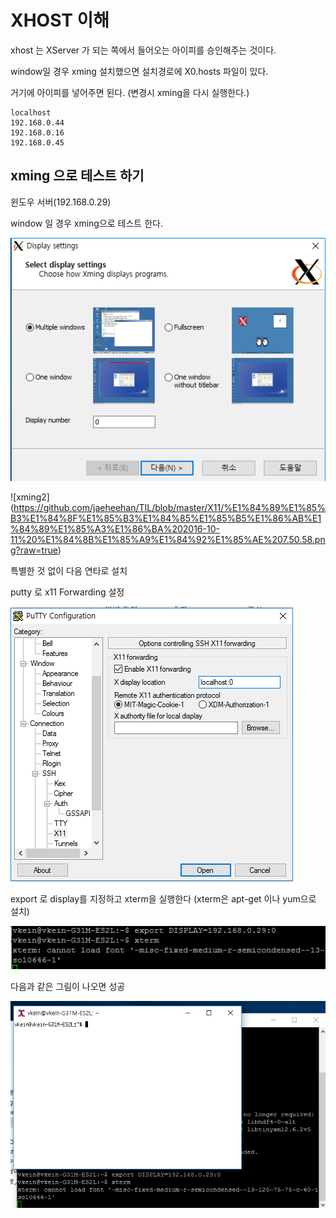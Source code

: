 # XHOST 이해 


xhost 는 XServer 가 되는 쪽에서 들어오는 아이피를 승인해주는 것이다. 

window일 경우 xming 설치했으면 설치경로에  X0.hosts 파일이 있다. 

거기에 아이피를 넣어주면 된다.  (변경시 xming을 다시 실행한다.)

```
localhost
192.168.0.44
192.168.0.16
192.168.0.45
```

## xming 으로 테스트 하기 

윈도우 서버(192.168.0.29) 

window 일 경우 xming으로 테스트 한다.  

![xming1](https://github.com/jaeheehan/TIL/blob/master/X11/%E1%84%89%E1%85%B3%E1%84%8F%E1%85%B3%E1%84%85%E1%85%B5%E1%86%AB%E1%84%89%E1%85%A3%E1%86%BA%202016-10-11%20%E1%84%8B%E1%85%A9%E1%84%92%E1%85%AE%207.50.50.png?raw=true)

![xming2]
(https://github.com/jaeheehan/TIL/blob/master/X11/%E1%84%89%E1%85%B3%E1%84%8F%E1%85%B3%E1%84%85%E1%85%B5%E1%86%AB%E1%84%89%E1%85%A3%E1%86%BA%202016-10-11%20%E1%84%8B%E1%85%A9%E1%84%92%E1%85%AE%207.50.58.png?raw=true)

특별한 것 없이 다음 연타로 설치 

putty 로 x11 Forwarding 설정

![putty1](https://github.com/jaeheehan/TIL/blob/master/X11/%E1%84%89%E1%85%B3%E1%84%8F%E1%85%B3%E1%84%85%E1%85%B5%E1%86%AB%E1%84%89%E1%85%A3%E1%86%BA%202016-10-11%20%E1%84%8B%E1%85%A9%E1%84%92%E1%85%AE%207.48.08.png?raw=true)

export 로 display를 지정하고 xterm을 실행한다 (xterm은 apt-get 이나 yum으로 설치)

![putty2](https://github.com/jaeheehan/TIL/blob/master/X11/%E1%84%89%E1%85%B3%E1%84%8F%E1%85%B3%E1%84%85%E1%85%B5%E1%86%AB%E1%84%89%E1%85%A3%E1%86%BA%202016-10-11%20%E1%84%8B%E1%85%A9%E1%84%92%E1%85%AE%207.49.43.png?raw=true)

다음과 같은 그림이 나오면 성공

![good](https://github.com/jaeheehan/TIL/blob/master/X11/%E1%84%89%E1%85%B3%E1%84%8F%E1%85%B3%E1%84%85%E1%85%B5%E1%86%AB%E1%84%89%E1%85%A3%E1%86%BA%202016-10-11%20%E1%84%8B%E1%85%A9%E1%84%92%E1%85%AE%207.50.12.png?raw=true)


